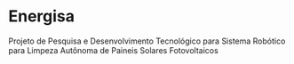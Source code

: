 # Energisa
Projeto de Pesquisa e Desenvolvimento Tecnológico para 
Sistema Robótico para Limpeza Autônoma de Paineis
Solares Fotovoltaicos
